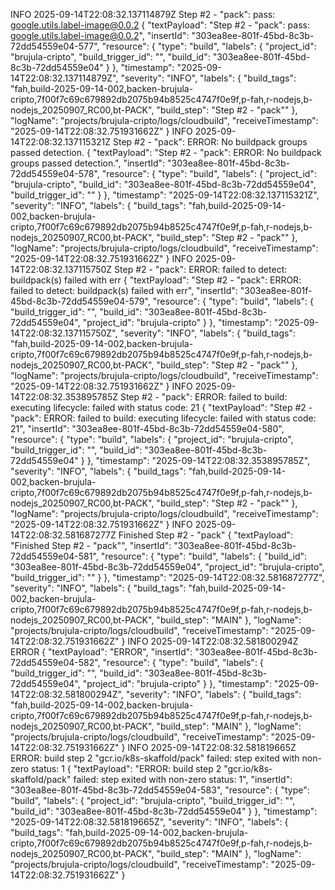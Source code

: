 INFO 2025-09-14T22:08:32.137114879Z Step #2 - "pack": pass: google.utils.label-image@0.0.2
  {
    "textPayload": "Step #2 - \"pack\": pass: google.utils.label-image@0.0.2",
    "insertId": "303ea8ee-801f-45bd-8c3b-72dd54559e04-577",
    "resource": {
      "type": "build",
      "labels": {
        "project_id": "brujula-cripto",
        "build_trigger_id": "",
        "build_id": "303ea8ee-801f-45bd-8c3b-72dd54559e04"
      }
    },
    "timestamp": "2025-09-14T22:08:32.137114879Z",
    "severity": "INFO",
    "labels": {
      "build_tags": "fah,build-2025-09-14-002,backen-brujula-cripto,7f00f7c69c679892db2075b94b8525c4747f0e9f,p-fah,r-nodejs,b-nodejs_20250907_RC00,bt-PACK",
      "build_step": "Step #2 - \"pack\""
    },
    "logName": "projects/brujula-cripto/logs/cloudbuild",
    "receiveTimestamp": "2025-09-14T22:08:32.751931662Z"
  }
INFO 2025-09-14T22:08:32.137115321Z Step #2 - "pack": ERROR: No buildpack groups passed detection.
  {
    "textPayload": "Step #2 - \"pack\": ERROR: No buildpack groups passed detection.",
    "insertId": "303ea8ee-801f-45bd-8c3b-72dd54559e04-578",
    "resource": {
      "type": "build",
      "labels": {
        "project_id": "brujula-cripto",
        "build_id": "303ea8ee-801f-45bd-8c3b-72dd54559e04",
        "build_trigger_id": ""
      }
    },
    "timestamp": "2025-09-14T22:08:32.137115321Z",
    "severity": "INFO",
    "labels": {
      "build_tags": "fah,build-2025-09-14-002,backen-brujula-cripto,7f00f7c69c679892db2075b94b8525c4747f0e9f,p-fah,r-nodejs,b-nodejs_20250907_RC00,bt-PACK",
      "build_step": "Step #2 - \"pack\""
    },
    "logName": "projects/brujula-cripto/logs/cloudbuild",
    "receiveTimestamp": "2025-09-14T22:08:32.751931662Z"
  }
INFO 2025-09-14T22:08:32.137115750Z Step #2 - "pack": ERROR: failed to detect: buildpack(s) failed with err
  {
    "textPayload": "Step #2 - \"pack\": ERROR: failed to detect: buildpack(s) failed with err",
    "insertId": "303ea8ee-801f-45bd-8c3b-72dd54559e04-579",
    "resource": {
      "type": "build",
      "labels": {
        "build_trigger_id": "",
        "build_id": "303ea8ee-801f-45bd-8c3b-72dd54559e04",
        "project_id": "brujula-cripto"
      }
    },
    "timestamp": "2025-09-14T22:08:32.137115750Z",
    "severity": "INFO",
    "labels": {
      "build_tags": "fah,build-2025-09-14-002,backen-brujula-cripto,7f00f7c69c679892db2075b94b8525c4747f0e9f,p-fah,r-nodejs,b-nodejs_20250907_RC00,bt-PACK",
      "build_step": "Step #2 - \"pack\""
    },
    "logName": "projects/brujula-cripto/logs/cloudbuild",
    "receiveTimestamp": "2025-09-14T22:08:32.751931662Z"
  }
INFO 2025-09-14T22:08:32.353895785Z Step #2 - "pack": ERROR: failed to build: executing lifecycle: failed with status code: 21
  {
    "textPayload": "Step #2 - \"pack\": ERROR: failed to build: executing lifecycle: failed with status code: 21",
    "insertId": "303ea8ee-801f-45bd-8c3b-72dd54559e04-580",
    "resource": {
      "type": "build",
      "labels": {
        "project_id": "brujula-cripto",
        "build_trigger_id": "",
        "build_id": "303ea8ee-801f-45bd-8c3b-72dd54559e04"
      }
    },
    "timestamp": "2025-09-14T22:08:32.353895785Z",
    "severity": "INFO",
    "labels": {
      "build_tags": "fah,build-2025-09-14-002,backen-brujula-cripto,7f00f7c69c679892db2075b94b8525c4747f0e9f,p-fah,r-nodejs,b-nodejs_20250907_RC00,bt-PACK",
      "build_step": "Step #2 - \"pack\""
    },
    "logName": "projects/brujula-cripto/logs/cloudbuild",
    "receiveTimestamp": "2025-09-14T22:08:32.751931662Z"
  }
INFO 2025-09-14T22:08:32.581687277Z Finished Step #2 - "pack"
  {
    "textPayload": "Finished Step #2 - \"pack\"",
    "insertId": "303ea8ee-801f-45bd-8c3b-72dd54559e04-581",
    "resource": {
      "type": "build",
      "labels": {
        "build_id": "303ea8ee-801f-45bd-8c3b-72dd54559e04",
        "project_id": "brujula-cripto",
        "build_trigger_id": ""
      }
    },
    "timestamp": "2025-09-14T22:08:32.581687277Z",
    "severity": "INFO",
    "labels": {
      "build_tags": "fah,build-2025-09-14-002,backen-brujula-cripto,7f00f7c69c679892db2075b94b8525c4747f0e9f,p-fah,r-nodejs,b-nodejs_20250907_RC00,bt-PACK",
      "build_step": "MAIN"
    },
    "logName": "projects/brujula-cripto/logs/cloudbuild",
    "receiveTimestamp": "2025-09-14T22:08:32.751931662Z"
  }
INFO 2025-09-14T22:08:32.581800294Z ERROR
  {
    "textPayload": "ERROR",
    "insertId": "303ea8ee-801f-45bd-8c3b-72dd54559e04-582",
    "resource": {
      "type": "build",
      "labels": {
        "build_trigger_id": "",
        "build_id": "303ea8ee-801f-45bd-8c3b-72dd54559e04",
        "project_id": "brujula-cripto"
      }
    },
    "timestamp": "2025-09-14T22:08:32.581800294Z",
    "severity": "INFO",
    "labels": {
      "build_tags": "fah,build-2025-09-14-002,backen-brujula-cripto,7f00f7c69c679892db2075b94b8525c4747f0e9f,p-fah,r-nodejs,b-nodejs_20250907_RC00,bt-PACK",
      "build_step": "MAIN"
    },
    "logName": "projects/brujula-cripto/logs/cloudbuild",
    "receiveTimestamp": "2025-09-14T22:08:32.751931662Z"
  }
INFO 2025-09-14T22:08:32.581819665Z ERROR: build step 2 "gcr.io/k8s-skaffold/pack" failed: step exited with non-zero status: 1
  {
    "textPayload": "ERROR: build step 2 \"gcr.io/k8s-skaffold/pack\" failed: step exited with non-zero status: 1",
    "insertId": "303ea8ee-801f-45bd-8c3b-72dd54559e04-583",
    "resource": {
      "type": "build",
      "labels": {
        "project_id": "brujula-cripto",
        "build_trigger_id": "",
        "build_id": "303ea8ee-801f-45bd-8c3b-72dd54559e04"
      }
    },
    "timestamp": "2025-09-14T22:08:32.581819665Z",
    "severity": "INFO",
    "labels": {
      "build_tags": "fah,build-2025-09-14-002,backen-brujula-cripto,7f00f7c69c679892db2075b94b8525c4747f0e9f,p-fah,r-nodejs,b-nodejs_20250907_RC00,bt-PACK",
      "build_step": "MAIN"
    },
    "logName": "projects/brujula-cripto/logs/cloudbuild",
    "receiveTimestamp": "2025-09-14T22:08:32.751931662Z"
  }
